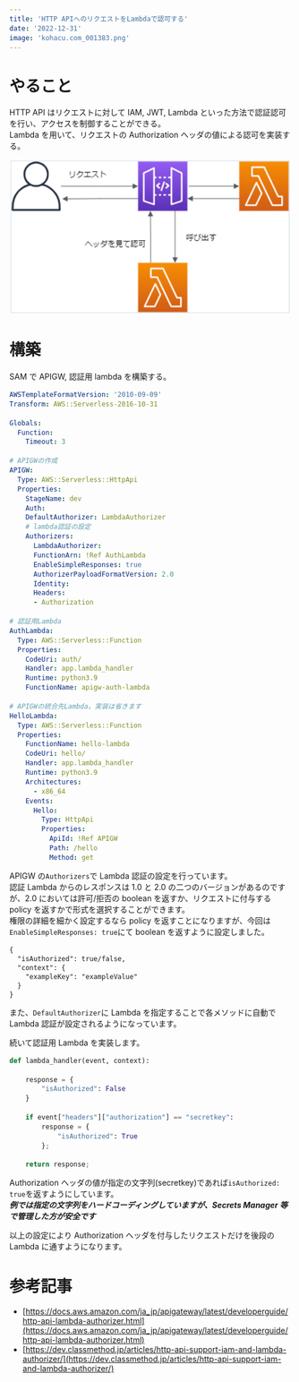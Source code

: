 ```yaml
---
title: 'HTTP APIへのリクエストをLambdaで認可する'
date: '2022-12-31'
image: 'kohacu.com_001383.png'
---
```


# やること

HTTP API はリクエストに対して IAM, JWT, Lambda といった方法で認証認可を行い、アクセスを制御することができる。  
Lambda を用いて、リクエストの Authorization ヘッダの値による認可を実装する。

![picture 1](20221230-index-apigwlambdaauth.png)

# 構築

SAM で APIGW, 認証用 lambda を構築する。

```yaml:template.yaml
AWSTemplateFormatVersion: '2010-09-09'
Transform: AWS::Serverless-2016-10-31

Globals:
  Function:
    Timeout: 3

# APIGWの作成
APIGW:
  Type: AWS::Serverless::HttpApi
  Properties:
    StageName: dev
    Auth:
    DefaultAuthorizer: LambdaAuthorizer
    # lambda認証の設定
    Authorizers:
      LambdaAuthorizer:
      FunctionArn: !Ref AuthLambda
      EnableSimpleResponses: true
      AuthorizerPayloadFormatVersion: 2.0
      Identity:
      Headers:
      - Authorization

# 認証用Lambda
AuthLambda:
  Type: AWS::Serverless::Function
  Properties:
    CodeUri: auth/
    Handler: app.lambda_handler
    Runtime: python3.9
    FunctionName: apigw-auth-lambda

# APIGWの統合先Lambda。実装は省きます
HelloLambda:
  Type: AWS::Serverless::Function
  Properties:
    FunctionName: hello-lambda
    CodeUri: hello/
    Handler: app.lambda_handler
    Runtime: python3.9
    Architectures:
      - x86_64
    Events:
      Hello:
        Type: HttpApi
        Properties:
          ApiId: !Ref APIGW
          Path: /hello
          Method: get
```

APIGW の`Authorizers`で Lambda 認証の設定を行っています。  
認証 Lambda からのレスポンスは 1.0 と 2.0 の二つのバージョンがあるのですが、2.0 においては許可/拒否の boolean を返すか、リクエストに付与する policy を返すかで形式を選択することができます。  
権限の詳細を細かく設定するなら policy を返すことになりますが、今回は`EnableSimpleResponses: true`にて boolean を返すように設定しました。

```json:SimpleResponseのレスポンス形式
{
  "isAuthorized": true/false,
  "context": {
    "exampleKey": "exampleValue"
  }
}
```

また、`DefaultAuthorizer`に Lambda を指定することで各メソッドに自動で Lambda 認証が設定されるようになっています。

続いて認証用 Lambda を実装します。

```py:auth/app.py
def lambda_handler(event, context):

    response = {
        "isAuthorized": False
    }

    if event["headers"]["authorization"] == "secretkey":
        response = {
            "isAuthorized": True
        };

    return response;
```

Authorization ヘッダの値が指定の文字列(secretkey)であれば`isAuthorized: true`を返すようにしています。  
**_例では指定の文字列をハードコーディングしていますが、Secrets Manager 等で管理した方が安全です_**

以上の設定により Authorization ヘッダを付与したリクエストだけを後段の Lambda に通すようになります。

# 参考記事

- [https://docs.aws.amazon.com/ja_jp/apigateway/latest/developerguide/http-api-lambda-authorizer.html](https://docs.aws.amazon.com/ja_jp/apigateway/latest/developerguide/http-api-lambda-authorizer.html)
- [https://dev.classmethod.jp/articles/http-api-support-iam-and-lambda-authorizer/](https://dev.classmethod.jp/articles/http-api-support-iam-and-lambda-authorizer/)
